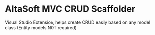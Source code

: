 AltaSoft MVC CRUD Scaffolder
============================
Visual Studio Extension, helps create CRUD easily based on any model class (Entity models NOT required)


